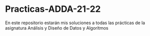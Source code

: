 # Practicas-ADDA-21-22
En este repositorio estarán mis soluciones a todas las prácticas de la asignatura Análisis y Diseño de Datos y Algoritmos
